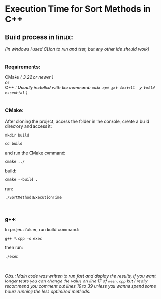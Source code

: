 # Execution Time for Sort Methods in C++

## Build process in linux: 
*(in windows i used CLion to run and test, but any other ide should work)*  <br> <br>

### Requirements: <br>

CMake *( 3.22 or newer )*
<br> or <br>
G++ *( Usually installed with the command: `sudo apt-get install -y build-essential` )* <br> <br>


### CMake: <br>

After cloning the project, access the folder in the console, create a build directory and access it:

`mkdir build`

`cd build`

and run the CMake command:

`cmake ../`

build:

`cmake --build .`

run:

`./SortMethodsExecutionTime`

<br>

### g++: <br>

In project folder, run build command:

`g++ *.cpp -o exec`

then run:

`./exec`


<br> <br>
*Obs.: Main code was written to run fast and display the results, if you want longer tests you can change the value on line 17 of `main.cpp` but I really recommend you comment out lines 19 to 39 unless you wanna spend some hours running the less optimized methods.*
